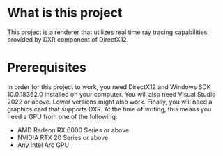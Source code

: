 <h1>What is this project</h1>
This project is a renderer that utilizes real time ray tracing capabilities provided by DXR component of DirectX12.

<h1>Prerequisites</h1>
In order for this project to work, you need DirectX12 and Windows SDK 10.0.18362.0 installed on your computer. You will also need Visual Studio 2022 or above. Lower versions might also work. Finally, you will need a graphics card that supports DXR. At the time of writing, this means you need a GPU from one of the following:
<ul>
    <li>AMD Radeon RX 6000 Series or above</li>
    <li>NVIDIA RTX 20 Series or above</li>
    <li>Any Intel Arc GPU</li>
</ul>
